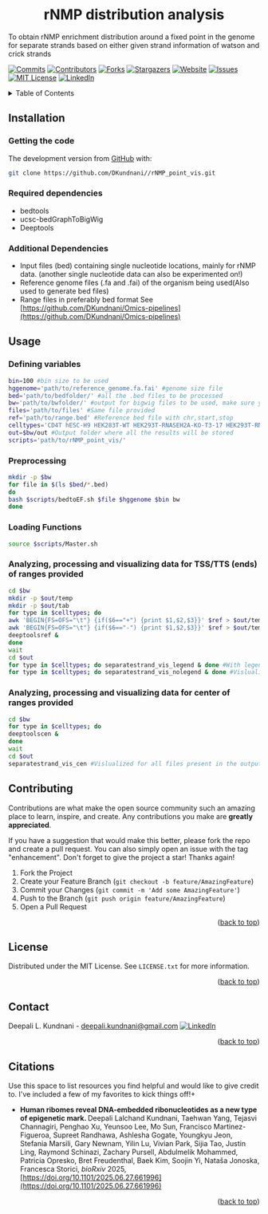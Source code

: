 
<h1 align="center">rNMP distribution analysis</h1>
To obtain rNMP enrichment distribution around a fixed point in the genome for separate strands based on either given strand information of watson and crick strands
<!-- Improved compatibility of back to top link: See: https://github.com/othneildrew/Best-README-Template/pull/73 -->
<a name="readme-top"></a>
<!--
-->

[![Commits][Commits-shield]][Commits-url]
[![Contributors][contributors-shield]][contributors-url]
[![Forks][forks-shield]][forks-url]
[![Stargazers][stars-shield]][stars-url]
[![Website][website-shield]][website-url]
[![Issues][issues-shield]][issues-url]
[![MIT License][license-shield]][license-url]
[![LinkedIn][linkedin-shield]][linkedin-url]

<!-- TABLE OF CONTENTS -->
<details>
  <summary>Table of Contents</summary>
  <ol>
    <li><a href="##Installation">Installation</a></li>
      <ul>
        <li><a href="###Getting-the-code">Getting the code</a></li>
        <li><a href="###Creating-the-enviroment-with-required-dependencies">Creating the enviroment with required dependencies</a></li>
        <li><a href="###Additional-Dependencies">Additional Dependencies</a></li>
      </ul>
    </li>
    <li><a href="##Usage">Usage</a></li>
      <ul>
        <li><a href="###Defining-variables">Defining variables</a></li>
        <li><a href="###Preprocessing">Preprocessing</a></li>
        <li><a href="###Loading-Functions">Loading Functions</a></li>
       <li><a href="###Analyzing-and-processing-data-1">Analyzing, processing and visualizing data for TSS/TTS (ends) of ranges provided</a></li>
        <li><a href="###Analyzing-and-processing-data-2">Analyzing, processing and visualizing data for center of ranges provided</a></li>
      </ul>
    <li><a href="##Contributing">Contributing</a></li>
    <li><a href="##License">License</a></li>
    <li><a href="##Contact">Contact</a></li>
    <li><a href="##Citations">Citations</a></li>
  </ol>
</details>

<!-- Installation -->
## Installation
### Getting the code
The development version from [GitHub](https://github.com/) with:
```sh
git clone https://github.com/DKundnani//rNMP_point_vis.git
```
### Required dependencies 
* bedtools
* ucsc-bedGraphToBigWig
* Deeptools

### Additional Dependencies
* Input files (bed) containing single nucleotide locations, mainly for rNMP data. (another single nucleotide data can also be experimented on!)
* Reference genome files (.fa and .fai) of the organism being used(Also used to generate bed files)
* Range files in preferably bed format See [https://github.com/DKundnani/Omics-pipelines](https://github.com/DKundnani/Omics-pipelines)

<!-- USAGE -->
## Usage
### Defining variables
```bash
bin=100 #bin size to be used
hggenome='path/to/reference_genome.fa.fai' #genome size file
bed='path/to/bedfolder/' #all the .bed files to be processed
bw='path/to/bwfolder/' #output for bigwig files to be used, make sure you have _pos and _neg bigwig files in separate strands folder for each bed file as output
files='path/to/files' #Same file provided
ref='path/to/range.bed' #Reference bed file with chr,start,stop
celltypes='CD4T hESC-H9 HEK283T-WT HEK293T-RNASEH2A-KO-T3-17 HEK293T-RNASEH2A-KO-T3-8' #List of celllines to be visualized, matches the identifiers in files
out=$bw/out #Output folder where all the results will be stored
scripts='path/to/rNMP_point_vis/'
```
### Preprocessing
```bash
mkdir -p $bw
for file in $(ls $bed/*.bed)
do
bash $scripts/bedtoEF.sh $file $hggenome $bin bw
done

```
### Loading Functions
```bash
source $scripts/Master.sh
```
### Analyzing, processing and visualizing data for TSS/TTS (ends) of ranges provided
```bash
cd $bw
mkdir -p $out/temp
mkdir -p $out/tab
for type in $celltypes; do
awk 'BEGIN{FS=OFS="\t"} {if($6=="+") {print $1,$2,$3}}' $ref > $out/temp/${base}_pos.bed #Change this ONLY IF strand information in any other than 6th column.
awk 'BEGIN{FS=OFS="\t"} {if($6=="-") {print $1,$2,$3}}' $ref > $out/temp/${base}_neg.bed #Change this ONLY IF strand information in any other than 6th column.
deeptoolsref &
done
wait
cd $out
for type in $celltypes; do separatestrand_vis_legend & done #With legend, only for checking each cell type is assigned correct color
for type in $celltypes; do separatestrand_vis_nolegend & done #Vislualized for all files present in the output folder. Please clean up unwanted file of create separate output folder with wanted files only


```
### Analyzing, processing and visualizing data for center of ranges provided
```bash
cd $bw
for type in $celltypes; do
deeptoolscen &
done
wait
cd $out
separatestrand_vis_cen #Vislualized for all files present in the output folder. Please clean up unwanted file of create separate output folder with wanted files only

```

<!-- CONTRIBUTING -->
## Contributing

Contributions are what make the open source community such an amazing place to learn, inspire, and create. Any contributions you make are **greatly appreciated**.

If you have a suggestion that would make this better, please fork the repo and create a pull request. You can also simply open an issue with the tag "enhancement".
Don't forget to give the project a star! Thanks again!

1. Fork the Project
2. Create your Feature Branch (`git checkout -b feature/AmazingFeature`)
3. Commit your Changes (`git commit -m 'Add some AmazingFeature'`)
4. Push to the Branch (`git push origin feature/AmazingFeature`)
5. Open a Pull Request

<p align="right">(<a href="#readme-top">back to top</a>)</p>


<!-- LICENSE -->
## License

Distributed under the MIT License. See `LICENSE.txt` for more information.

<p align="right">(<a href="#readme-top">back to top</a>)</p>



<!-- CONTACT -->
## Contact
Deepali L. Kundnani - [deepali.kundnani@gmail.com](mailto::deepali.kundnani@gmail.com)    [![LinkedIn][linkedin-shield]][linkedin-url] 
<p align="right">(<a href="#readme-top">back to top</a>)</p>

<!-- ACKNOWLEDGMENTS -->
## Citations
Use this space to list resources you find helpful and would like to give credit to. I've included a few of my favorites to kick things off!+
* <b> Human ribomes reveal DNA-embedded ribonucleotides as a new type of epigenetic mark. </b>
Deepali Lalchand Kundnani, Taehwan Yang, Tejasvi Channagiri, Penghao Xu, Yeunsoo Lee, Mo Sun, Francisco Martinez-Figueroa, Supreet Randhawa, Ashlesha Gogate, Youngkyu Jeon, Stefania Marsili, Gary Newnam, Yilin Lu, Vivian Park, Sijia Tao, Justin Ling, Raymond Schinazi, Zachary Pursell, Abdulmelik Mohammed, Patricia Opresko, Bret Freudenthal, Baek Kim, Soojin Yi, Nataša Jonoska, Francesca Storici, <i>  bioRxiv </i> 2025, [https://doi.org/10.1101/2025.06.27.661996](https://doi.org/10.1101/2025.06.27.661996)

<p align="right">(<a href="#readme-top">back to top</a>)</p>



<!-- MARKDOWN LINKS & IMAGES -->
<!-- https://www.markdownguide.org/basic-syntax/#reference-style-links -->
[contributors-shield]: https://img.shields.io/github/contributors/DKundnani/rNMP_point_vis?style=for-the-badge
[contributors-url]: https://github.com/DKundnani/rNMP_point_vis/graphs/contributors
[forks-shield]: https://img.shields.io/github/forks/DKundnani/rNMP_point_vis?style=for-the-badge
[forks-url]: https://github.com/DKundnani/rNMP_point_vis/forks
[stars-shield]: https://img.shields.io/github/stars/DKundnani/rNMP_point_vis?style=for-the-badge
[stars-url]: https://github.com/DKundnani/rNMP_point_vis/stargazers
[issues-shield]: https://img.shields.io/github/issues/DKundnani/rNMP_point_vis?style=for-the-badge
[issues-url]: https://github.com/DKundnani/rNMP_point_vis/issues
[license-shield]: https://img.shields.io/github/license/DKundnani/rNMP_point_vis?style=for-the-badge
[license-url]: https://github.com/DKundnani/rNMP_point_vis/blob/master/LICENSE.txt
[linkedin-shield]: https://img.shields.io/badge/-LinkedIn-black.svg?style=for-the-badge&logo=linkedin&colorB=555
[linkedin-url]: https://linkedin.com/in/deepalik
[product-screenshot]: images/screenshot.png
[commits-url]: https://github.com/DKundnani/rNMP_point_vis/pulse
[commits-shield]: https://img.shields.io/github/commit-activity/t/DKundnani/rNMP_point_vis?style=for-the-badge
[website-shield]: https://img.shields.io/website?url=http%3A%2F%2Fdkundnani.bio%2F&style=for-the-badge
[website-url]:http://dkundnani.bio/ 
